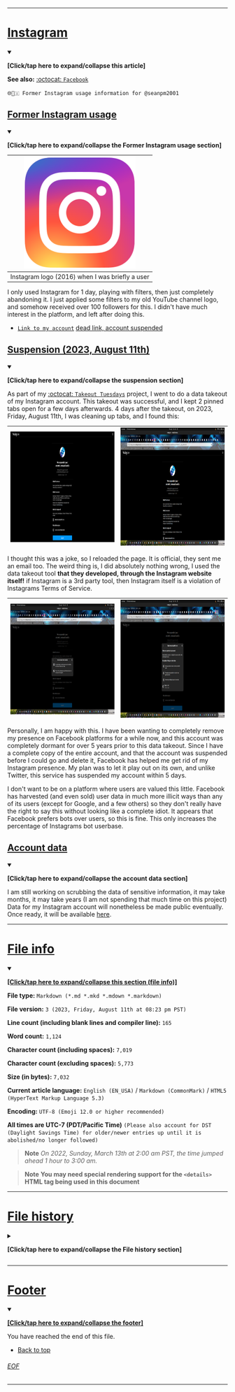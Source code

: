 
***

# [Instagram](#Instagram)

<details open><summary><p><b>[Click/tap here to expand/collapse this article]</b></p></summary>

**See also:** [:octocat: `Facebook`](https://github.com/seanpm2001/Facebook/)

`🌐️📸️🇮 Former Instagram usage information for @seanpm2001`

## [Former Instagram usage](#Former-Instagram-usage)

<details open><summary><p><b>[Click/tap here to expand/collapse the Former Instagram usage section]</b></p></summary>

| <img alt="Instagram logo failed to load. Click/tap here to attempt to view it" src="/Instagram_logo_2016.svg" width="256" height="256"/> |
|---|
| Instagram logo (2016) when I was briefly a user |

I only used Instagram for 1 day, playing with filters, then just completely abandoning it. I just applied some filters to my old YouTube channel logo, and somehow received over 100 followers for this. I didn't have much interest in the platform, and left after doing this.

- [`Link to my account`](https://www.instagram.com/seanwallawalla/) [dead link, account suspended](#Suspension-2023-August-11th)

</details>

## [Suspension (2023, August 11th)](#Suspension-2023-August-11th)

<details open><summary><p><b>[Click/tap here to expand/collapse the suspension section]</b></p></summary>

As part of my [:octocat: `Takeout Tuesdays`](https://github.com/seanpm2001/Takeout_Tuesdays/) project, I went to do a data takeout of my Instagram account. This takeout was successful, and I kept 2 pinned tabs open for a few days afterwards. 4 days after the takeout, on 2023, Friday, August 11th, I was cleaning up tabs, and I found this:

| <img src="/Graphics/Suspension/Screenshot%202023-08-11%20at%2012-36-39%20Instagram.png" alt="Instagram suspension picture 1" width="480" height="253"> | <img src="/Graphics/Suspension/Screenshot%20from%202023-08-11%2012-36-18.png" alt="Instagram suspension picture 2" width="480" height="270"> |
|---|---|

I thought this was a joke, so I reloaded the page. It is official, they sent me an email too. The weird thing is, I did absolutely nothing wrong, I used the data takeout tool **that they developed, through the Instagram website itself!** if Instagram is a 3rd party tool, then Instagram itself is a violation of Instagrams Terms of Service.

| <img src="/Graphics/Suspension/Screenshot%20from%202023-08-11%2012-36-28.png" alt="Instagram suspension picture 3" width="480" height="253"> | <img src="/Graphics/Suspension/Screenshot%20from%202023-08-11%2012-37-53.png" alt="Instagram suspension picture 4" width="480" height="270"> |
|---|---|

Personally, I am happy with this. I have been wanting to completely remove my presence on Facebook platforms for a while now, and this account was completely dormant for over 5 years prior to this data takeout. Since I have a complete copy of the entire account, and that the account was suspended before I could go and delete it, Facebook has helped me get rid of my Instagram presence. My plan was to let it play out on its own, and unlike Twitter, this service has suspended my account within 5 days.

I don't want to be on a platform where users are valued this little. Facebook has harvested (and even sold) user data in much more illicit ways than any of its users (except for Google, and a few others) so they don't really have the right to say this without looking like a complete idiot. It appears that Facebook prefers bots over users, so this is fine. This only increases the percentage of Instagrams bot userbase.

</details>

## [Account data](#Account-data)

<details open><summary><p><b>[Click/tap here to expand/collapse the account data section]</b></p></summary>

I am still working on scrubbing the data of sensitive information, it may take months, it may take years (I am not spending that much time on this project) Data for my Instagram account will nonetheless be made public eventually. Once ready, it will be available [here](/Instagram/SeanWallaWalla/).

</details>

</details>

***

# [File info](#File-info)

<details open><summary><p lang="en"><b><u>[Click/tap here to expand/collapse this section (file info)]</u></b></p></summary>

**File type:** `Markdown (*.md *.mkd *.mdown *.markdown)`

**File version:** `3 (2023, Friday, August 11th at 08:23 pm PST)`

**Line count (including blank lines and compiler line):** `165`

**Word count:** `1,124`

**Character count (including spaces):** `7,019`

**Character count (excluding spaces):** `5,773`

**Size (in bytes):** `7,032`

**Current article language:** `English (EN_USA)` / `Markdown (CommonMark)` / `HTML5 (HyperText Markup Language 5.3)`

**Encoding:** `UTF-8 (Emoji 12.0 or higher recommended)`

**All times are UTC-7 (PDT/Pacific Time)** `(Please also account for DST (Daylight Savings Time) for older/newer entries up until it is abolished/no longer followed)`

> **Note** _On 2022, Sunday, March 13th at 2:00 am PST, the time jumped ahead 1 hour to 3:00 am._

> **Note** **You may need special rendering support for the `<details>` HTML tag being used in this document**

</details>

***

# [File history](#File-history)

<details><summary><p><b>[Click/tap here to expand/collapse the File history section]</b></p></summary>

## Version 1 (2023, Tuesday, May 16th at 4:00 pm PST)

<details open><summary><p><b>[Click/tap here to expand/collapse the File history entry for version 1]</b></p></summary>

> **Note** _First version._

> Changes

- [x] Started the file
- [x] Added the title section
- [x] Added the `Former Instagram usage` section
- [x] Added the file version timestamp
- [ ] No other changes in version 1

</details>

## Version 2 (2023, Friday, August 11th at 7:17 pm PST)

<details open><summary><p><b>[Click/tap here to expand/collapse the File history entry for version 2]</b></p></summary>

> **Note** _Going all out on this, as this page likely won't be updated by me again._

> Changes

- [x] Updated the `Former Instagram usage` section
- [x] Added the `Suspension` section
- [x] Converted the file version timestamp into the `File info` section
- [x] Added the `File history` section
- - [x] Added an entry for version 1
- - [x] Added an entry for version 2
- [x] Added the Footer
- [ ] No other changes in version 2

</details>

## Version 3 (2023, Friday, August 11th at 8:23 pm PST)

<details open><summary><p><b>[Click/tap here to expand/collapse the File history entry for version 3]</b></p></summary>

> **Note** _Some fixes, and some text improvements, it felt incomplete._

> Changes

- [x] Updated the `Former Instagram usage` section
- [x] Updated the `Suspension` section
- [x] Added the `Account data` section
- [x] Updated the `File info section`
- [x] Updated the `File history` section
- - [x] Updated the entry for version 2
- - [x] Added an entry for version 3
- [ ] No other changes in version 3

</details>

</details>

***

# [Footer](#Footer)

<details open><summary><p lang="en"><b><u>[Click/tap here to expand/collapse the footer]</u></b></p></summary>

You have reached the end of this file.

- [Back to top](#Instagram)

</details>

###### [EOF](#EOF)

***
